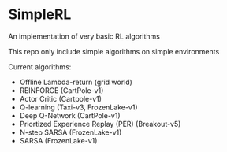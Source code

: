 # SimpleRL
An implementation of very basic RL algorithms

This repo only include simple algorithms on simple environments 

Current algorithms:
  - Offline Lambda-return (grid world)
  - REINFORCE (CartPole-v1)
  - Actor Critic (Cartpole-v1)
  - Q-learning (Taxi-v3, FrozenLake-v1)
  - Deep Q-Network (CartPole-v1)
  - Priortized Experience Replay (PER) (Breakout-v5)
  - N-step SARSA (FrozenLake-v1)
  - SARSA (FrozenLake-v1)

